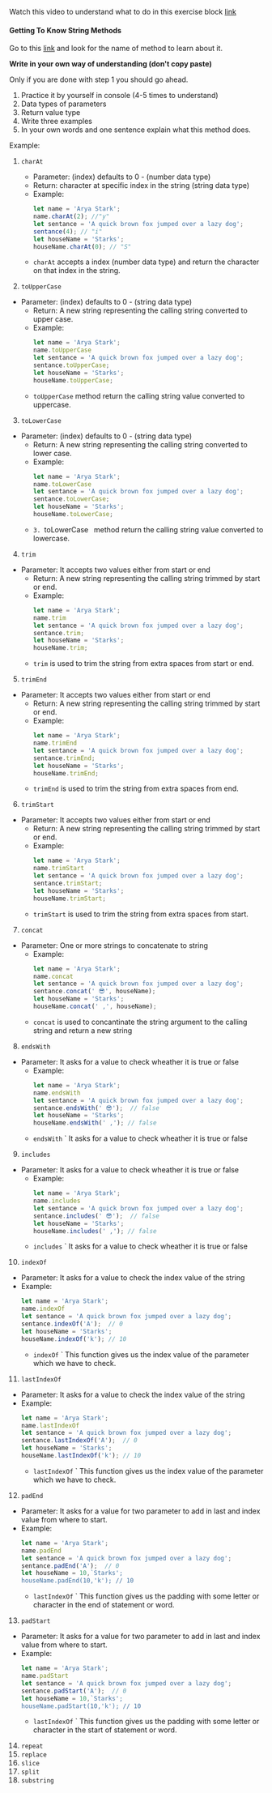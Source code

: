 Watch this video to understand what to do in this exercise block [link](https://www.youtube.com/watch?v=zGpplZj4zY0&feature=youtu.be)

#### Getting To Know String Methods

Go to this [link](https://developer.mozilla.org/en-US/docs/Web/JavaScript/Reference/Global_Objects/String) and look for the name of method to learn about it.

**Write in your own way of understanding (don't copy paste)**

Only if you are done with step 1 you should go ahead.

1. Practice it by yourself in console (4-5 times to understand)
2. Data types of parameters
3. Return value type
4. Write three examples
5. In your own words and one sentence explain what this method does.

Example:

1. `charAt`

   - Parameter: (index) defaults to 0 - (number data type)
   - Return: character at specific index in the string (string data type)
   - Example:
     ```js
     let name = 'Arya Stark';
     name.charAt(2); //"y"
     let sentance = 'A quick brown fox jumped over a lazy dog';
     sentance(4); // "i"
     let houseName = 'Starks';
     houseName.charAt(0); // "S"
     ```
   - `charAt` accepts a index (number data type) and return the character on that index in the string.

2. `toUpperCase`

- Parameter: (index) defaults to 0 - (string data type)
   - Return: A new string representing the calling string converted to upper case.
   - Example:
     ```js
     let name = 'Arya Stark';
     name.toUpperCase 
     let sentance = 'A quick brown fox jumped over a lazy dog';
     sentance.toUpperCase; 
     let houseName = 'Starks';
     houseName.toUpperCase; 
     ```
   - `toUpperCase` method return the calling string value converted to uppercase.

3. `toLowerCase`

- Parameter: (index) defaults to 0 - (string data type)
   - Return: A new string representing the calling string converted to lower case.
   - Example:
     ```js
     let name = 'Arya Stark';
     name.toLowerCase 
     let sentance = 'A quick brown fox jumped over a lazy dog';
     sentance.toLowerCase; 
     let houseName = 'Starks';
     houseName.toLowerCase; 
     ```
   - `3. `toLowerCase`
` method return the calling string value converted to lowercase.

4. `trim`

- Parameter: It accepts two values either from start or end
   - Return: A new string representing the calling string trimmed by start or end.
   - Example:
     ```js
     let name = 'Arya Stark';
     name.trim 
     let sentance = 'A quick brown fox jumped over a lazy dog';
     sentance.trim; 
     let houseName = 'Starks';
     houseName.trim; 
     ```
   - `trim` is used to trim the string from extra spaces from start or end.

5. `trimEnd`

- Parameter: It accepts two values either from start or end
   - Return: A new string representing the calling string trimmed by start or end.
   - Example:
     ```js
     let name = 'Arya Stark';
     name.trimEnd 
     let sentance = 'A quick brown fox jumped over a lazy dog';
     sentance.trimEnd; 
     let houseName = 'Starks';
     houseName.trimEnd; 
     ```
   - `trimEnd` is used to trim the string from extra spaces from end.

6. `trimStart`

- Parameter: It accepts two values either from start or end
   - Return: A new string representing the calling string trimmed by start or end.
   - Example:
     ```js
     let name = 'Arya Stark';
     name.trimStart 
     let sentance = 'A quick brown fox jumped over a lazy dog';
     sentance.trimStart; 
     let houseName = 'Starks';
     houseName.trimStart; 
     ```
   - `trimStart` is used to trim the string from extra spaces from start.

7. `concat`

- Parameter: One or more strings to concatenate to string
   - Example:
     ```js
     let name = 'Arya Stark';
     name.concat 
     let sentance = 'A quick brown fox jumped over a lazy dog';
     sentance.concat(' 😎', houseName); 
     let houseName = 'Starks';
     houseName.concat(' ,', houseName); 
     ```
   - `concat` is used to concantinate the string argument to the calling string and return a new string

8. `endsWith`

- Parameter: It asks for a value to check wheather it is true or false
   - Example:
     ```js
     let name = 'Arya Stark';
     name.endsWith 
     let sentance = 'A quick brown fox jumped over a lazy dog';
     sentance.endsWith(' 😎');  // false
     let houseName = 'Starks'; 
     houseName.endsWith(' ,'); // false
     ```
   -  `endsWith`
` It asks for a value to check wheather it is true or false

9. `includes`

- Parameter: It asks for a value to check wheather it is true or false
   - Example:
     ```js
     let name = 'Arya Stark';
     name.includes 
     let sentance = 'A quick brown fox jumped over a lazy dog';
     sentance.includes(' 😎');  // false
     let houseName = 'Starks'; 
     houseName.includes(' ,'); // false
     ```
   -  `includes`
` It asks for a value to check wheather it is true or false

10. `indexOf`
- Parameter: It asks for a value to check the index value of the string
- Example:
     ```js
     let name = 'Arya Stark';
     name.indexOf 
     let sentance = 'A quick brown fox jumped over a lazy dog';
     sentance.indexOf('A');  // 0
     let houseName = 'Starks'; 
     houseName.indexOf('k'); // 10
     ```
   -  `indexOf`
` This function gives us the index value of the parameter which we have to check.

11. `lastIndexOf`

- Parameter: It asks for a value to check the index value of the string
- Example:
     ```js
     let name = 'Arya Stark';
     name.lastIndexOf 
     let sentance = 'A quick brown fox jumped over a lazy dog';
     sentance.lastIndexOf('A');  // 0
     let houseName = 'Starks'; 
     houseName.lastIndexOf('k'); // 10
     ```
   -  `lastIndexOf`
` This function gives us the index value of the parameter which we have to check.

12. `padEnd`

- Parameter: It asks for a value for two parameter to add in last and index value from where to start.
- Example:
     ```js
     let name = 'Arya Stark';
     name.padEnd 
     let sentance = 'A quick brown fox jumped over a lazy dog';
     sentance.padEnd('A');  // 0
     let houseName = 10,`Starks'; 
     houseName.padEnd(10,'k'); // 10
     ```
   -  `lastIndexOf`
` This function gives us the padding with some letter or character in the end of statement or word.

13. `padStart`

- Parameter: It asks for a value for two parameter to add in last and index value from where to start.
- Example:
     ```js
     let name = 'Arya Stark';
     name.padStart 
     let sentance = 'A quick brown fox jumped over a lazy dog';
     sentance.padStart('A');  // 0
     let houseName = 10,`Starks'; 
     houseName.padStart(10,'k'); // 10
     ```
   -  `lastIndexOf`
` This function gives us the padding with some letter or character in the start of statement or word.

14. `repeat`
15. `replace`
16. `slice`
17. `split`
18. `substring`
